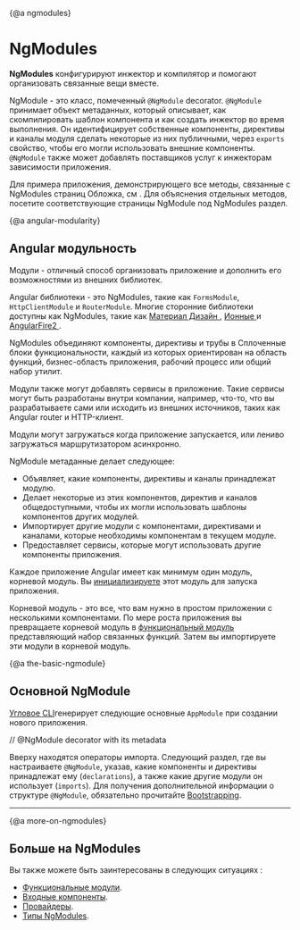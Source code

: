 {@a ngmodules}
# NgModules

**NgModules** конфигурируют инжектор и компилятор и помогают организовать связанные вещи вместе.

NgModule - это класс, помеченный `@NgModule` decorator.
 `@NgModule` принимает объект метаданных, который описывает, как скомпилировать шаблон компонента и как создать инжектор во время выполнения.
Он идентифицирует собственные компоненты, директивы и каналы модуля
сделать некоторые из них публичными, через `exports` свойство, чтобы его могли использовать внешние компоненты.
 `@NgModule` также может добавлять поставщиков услуг к инжекторам зависимости приложения.

Для примера приложения, демонстрирующего все методы, связанные с NgModules страниц
Обложка, см <live-example></live-example>. Для объяснения отдельных методов, посетите соответствующие страницы NgModule под NgModules
раздел.

{@a angular-modularity}
## Angular модульность

Модули - отличный способ организовать приложение и дополнить его возможностями из внешних библиотек.

Angular библиотеки - это NgModules, такие как `FormsModule`, `HttpClientModule` и `RouterModule`.
Многие сторонние библиотеки доступны как NgModules, такие как
<a href="https://material.angular.io/">Материал Дизайн </a>,
<a href="http://ionicframework.com/">Ионные </a>и
<a href="https://github.com/angular/angularfire2">AngularFire2 </a>.

NgModules объединяют компоненты, директивы и трубы в
Сплоченные блоки функциональности, каждый из которых ориентирован на
область функций, бизнес-область приложения, рабочий процесс или общий набор утилит.

Модули также могут добавлять сервисы в приложение.
Такие сервисы могут быть разработаны внутри компании, например, что-то, что вы разрабатываете сами или исходить из внешних источников, таких как Angular router и HTTP-клиент.

Модули могут загружаться когда приложение запускается, или лениво загружаться маршрутизатором асинхронно.

NgModule метаданные делает следующее:

* Объявляет, какие компоненты, директивы и каналы принадлежат модулю.
* Делает некоторые из этих компонентов, директив и каналов общедоступными, чтобы их могли использовать шаблоны компонентов других модулей.
* Импортирует другие модули с компонентами, директивами и каналами, которые необходимы компонентам в текущем модуле.
* Предоставляет сервисы, которые могут использовать другие компоненты приложения.

Каждое приложение Angular имеет как минимум один модуль, корневой модуль.
Вы [инициализируете](guide/bootstrapping) этот модуль для запуска приложения.

Корневой модуль - это все, что вам нужно в простом приложении с несколькими компонентами.
По мере роста приложения вы превращаете корневой модуль в [функциональный модуль](guide/feature-modules)
представляющий набор связанных функций.
Затем вы импортируете эти модули в корневой модуль.

{@a the-basic-ngmodule}
## Основной NgModule

[Угловое CLI](cli)генерирует следующие основные `AppModule` при создании нового приложения.


<code-example path="ngmodules/src/app/app.module.1.ts" header="src/app/app.module.ts (default AppModule)">
// @NgModule decorator with its metadata
</code-example>

Вверху находятся операторы импорта. Следующий раздел, где вы настраиваете `@NgModule`, указав, какие компоненты и директивы принадлежат ему (`declarations`), а также какие другие модули он использует (`imports`). Для получения дополнительной информации о структуре `@NgModule`, обязательно прочитайте [Bootstrapping](guide/bootstrapping).

<hr />

{@a more-on-ngmodules}
## Больше на NgModules

Вы также можете быть заинтересованы в следующих ситуациях :
* [Функциональные модули](guide/feature-modules).
* [Входные компоненты](guide/entry-components).
* [Провайдеры](guide/providers).
* [Типы NgModules](guide/module-types).
